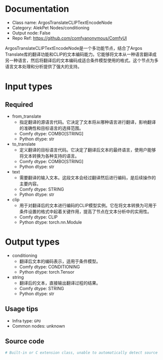 
# Documentation
- Class name: ArgosTranslateCLIPTextEncodeNode
- Category: AlekPet Nodes/conditioning
- Output node: False
- Repo Ref: https://github.com/comfyanonymous/ComfyUI

ArgosTranslateCLIPTextEncodeNode是一个多功能节点，结合了Argos Translate库的翻译功能和CLIP的文本编码能力。它能够将文本从一种语言翻译成另一种语言，然后将翻译后的文本编码成适合条件模型使用的格式。这个节点为多语言文本处理和分析提供了强大的支持。

# Input types
## Required
- from_translate
    - 指定翻译的源语言代码。它决定了文本将从哪种语言进行翻译，影响翻译的准确性和目标语言的选择范围。
    - Comfy dtype: COMBO[STRING]
    - Python dtype: str
- to_translate
    - 定义翻译的目标语言代码。它决定了翻译后文本的最终语言，使用户能够将文本转换为各种支持的语言。
    - Comfy dtype: COMBO[STRING]
    - Python dtype: str
- text
    - 需要翻译的输入文本。这段文本会经过翻译然后进行编码，是后续操作的主要内容。
    - Comfy dtype: STRING
    - Python dtype: str
- clip
    - 用于对翻译后的文本进行编码的CLIP模型实例。它在将文本转换为可用于条件设置的格式中起着关键作用，提高了节点在文本分析中的实用性。
    - Comfy dtype: CLIP
    - Python dtype: torch.nn.Module

# Output types
- conditioning
    - 翻译后文本的编码表示，适用于条件模型。
    - Comfy dtype: CONDITIONING
    - Python dtype: torch.Tensor
- string
    - 翻译后的文本，直接输出翻译过程的结果。
    - Comfy dtype: STRING
    - Python dtype: str


## Usage tips
- Infra type: `GPU`
- Common nodes: unknown


## Source code
```python
# Built-in or C extension class, unable to automatically detect source code
```
